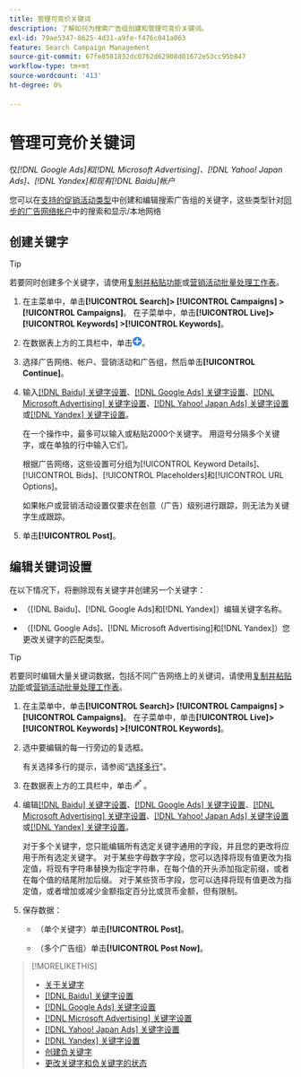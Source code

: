 ```yaml
---
title: 管理可竞价关键词
description: 了解如何为搜索广告组创建和管理可竞价关键词。
exl-id: 79ae5347-8625-4d31-a9fe-f476c041a063
feature: Search Campaign Management
source-git-commit: 67fe8581832dc0762d62908d01672e53cc95b847
workflow-type: tm+mt
source-wordcount: '413'
ht-degree: 0%

---
```


# 管理可竞价关键词

仅&#x200B;*[!DNL Google Ads]和[!DNL Microsoft Advertising]、[!DNL Yahoo! Japan Ads]、[!DNL Yandex]和现有[!DNL Baidu]帐户*

您可以在[支持的促销活动类型](/help/search-social-commerce/introduction/supported-inventory.md)中创建和编辑搜索广告组的关键字，这些类型针对[同步的广告网络帐户](/help/search-social-commerce/campaign-management/accounts/ad-network-account-about.md)中的搜索和显示/本地网络

## 创建关键字

>[!TIP]
>
>若要同时创建多个关键字，请使用[复制并粘贴功能](/help/search-social-commerce/campaign-management/campaigns/copy-paste.md)或[营销活动批量处理工作表](/help/search-social-commerce/campaign-management/bulksheets/bulksheet-about.md)。

1. 在主菜单中，单击&#x200B;**[!UICONTROL Search]> [!UICONTROL Campaigns] >[!UICONTROL Campaigns]**。 在子菜单中，单击&#x200B;**[!UICONTROL Live]> [!UICONTROL Keywords] >[!UICONTROL Keywords]**。

1. 在数据表上方的工具栏中，单击![创建](/help/search-social-commerce/assets/add.png "创建")。

1. 选择广告网络、帐户、营销活动和广告组，然后单击&#x200B;**[!UICONTROL Continue]**。

1. 输入[[!DNL Baidu] 关键字设置](keyword-settings-baidu.md)、[[!DNL Google Ads] 关键字设置](keyword-settings-google.md)、[[!DNL Microsoft Advertising] 关键字设置](keyword-settings-microsoft.md)、[[!DNL Yahoo! Japan Ads] 关键字设置](keyword-settings-yahoo-japan.md)或[[!DNL Yandex] 关键字设置](keyword-settings-yandex.md)。

   在一个操作中，最多可以输入或粘贴2000个关键字。 用逗号分隔多个关键字，或在单独的行中输入它们。

   根据广告网络，这些设置可分组为[!UICONTROL Keyword Details]、[!UICONTROL Bids]、[!UICONTROL Placeholders]和[!UICONTROL URL Options]。

   如果帐户或营销活动设置仅要求在创意（广告）级别进行跟踪，则无法为关键字生成跟踪。

1. 单击&#x200B;**[!UICONTROL Post]**。

## 编辑关键词设置

在以下情况下，将删除现有关键字并创建另一个关键字：

* （[!DNL Baidu]、[!DNL Google Ads]和[!DNL Yandex]）编辑关键字名称。

* （[!DNL Google Ads]、[!DNL Microsoft Advertising]和[!DNL Yandex]）您更改关键字的匹配类型。

>[!TIP]
>
>若要同时编辑大量关键词数据，包括不同广告网络上的关键词，请使用[复制并粘贴功能](/help/search-social-commerce/campaign-management/campaigns/copy-paste.md)或[营销活动批量处理工作表](/help/search-social-commerce/campaign-management/bulksheets/bulksheet-about.md)。

1. 在主菜单中，单击&#x200B;**[!UICONTROL Search]> [!UICONTROL Campaigns] >[!UICONTROL Campaigns]**。 在子菜单中，单击&#x200B;**[!UICONTROL Live]> [!UICONTROL Keywords] >[!UICONTROL Keywords]**。

1. 选中要编辑的每一行旁边的复选框。

   有关选择多行的提示，请参阅“[选择多行](/help/search-social-commerce/common-tasks/navigation-editing-selection/multiple-rows-select.md)”。

1. 在数据表上方的工具栏中，单击![编辑](/help/search-social-commerce/assets/edit.png "编辑") 。

1. 编辑[[!DNL Baidu] 关键字设置](keyword-settings-baidu.md)、[[!DNL Google Ads] 关键字设置](keyword-settings-google.md)、[[!DNL Microsoft Advertising] 关键字设置](keyword-settings-microsoft.md)、[[!DNL Yahoo! Japan Ads] 关键字设置](keyword-settings-yahoo-japan.md)或[[!DNL Yandex] 关键字设置](keyword-settings-yandex.md)。

   对于多个关键字，您只能编辑所有选定关键字通用的字段，并且您的更改将应用于所有选定关键字。 对于某些字母数字字段，您可以选择将现有值更改为指定值，将现有字符串替换为指定字符串，在每个值的开头添加指定前缀，或者在每个值的结尾附加后缀。 对于某些货币字段，您可以选择将现有值更改为指定值，或者增加或减少金额指定百分比或货币金额，但有限制。

1. 保存数据：

   * （单个关键字）单击&#x200B;**[!UICONTROL Post]**。

   * （多个广告组）单击&#x200B;**[!UICONTROL Post Now]**。

>[!MORELIKETHIS]
>
>* [关于关键字](keyword-about.md)
>* [[!DNL Baidu] 关键字设置](keyword-settings-baidu.md)
>* [[!DNL Google Ads] 关键字设置](keyword-settings-google.md)
>* [[!DNL Microsoft Advertising] 关键字设置](keyword-settings-microsoft.md)
>* [[!DNL Yahoo! Japan Ads] 关键字设置](keyword-settings-yahoo-japan.md)
>* [[!DNL Yandex] 关键字设置](keyword-settings-yandex.md)
>* [创建负关键字](/help/search-social-commerce/campaign-management/campaigns/keyword-negative-create.md)
>* [更改关键字和负关键字的状态](keyword-status-edit.md)

